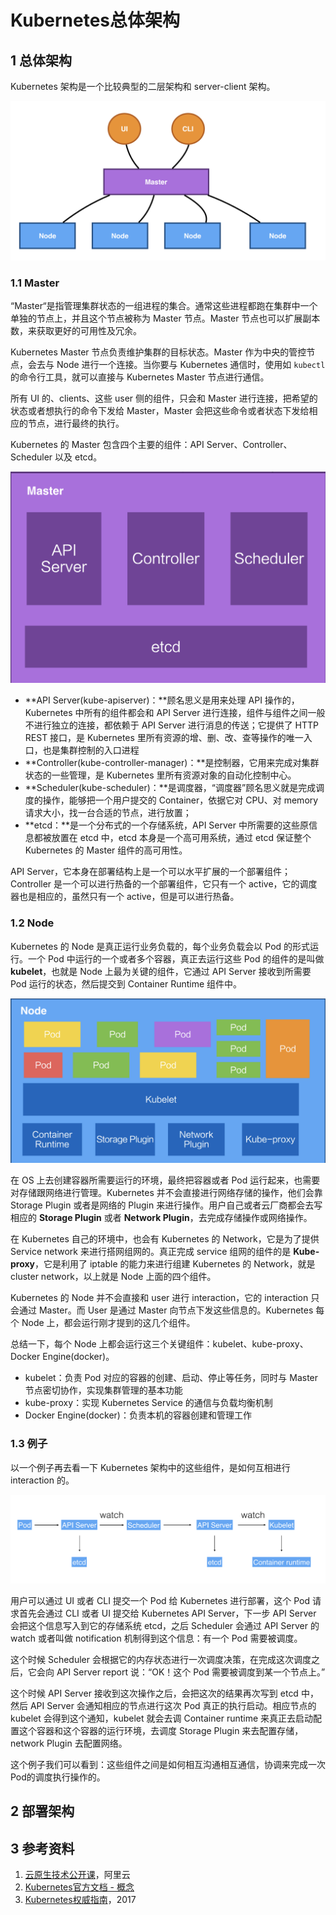 # Kubernetes总体架构

## 1 总体架构

Kubernetes 架构是一个比较典型的二层架构和 server-client 架构。

![](../../../.gitbook/assets/image%20%288%29.png)

### 1.1 Master

“Master“是指管理集群状态的一组进程的集合。通常这些进程都跑在集群中一个单独的节点上，并且这个节点被称为 Master 节点。Master 节点也可以扩展副本数，来获取更好的可用性及冗余。

Kubernetes Master 节点负责维护集群的目标状态。Master 作为中央的管控节点，会去与 Node 进行一个连接。当你要与 Kubernetes 通信时，使用如 `kubectl` 的命令行工具，就可以直接与 Kubernetes Master 节点进行通信。

所有 UI 的、clients、这些 user 侧的组件，只会和 Master 进行连接，把希望的状态或者想执行的命令下发给 Master，Master 会把这些命令或者状态下发给相应的节点，进行最终的执行。

Kubernetes 的 Master 包含四个主要的组件：API Server、Controller、Scheduler 以及 etcd。

![](../../../.gitbook/assets/image%20%283%29.png)



* **API Server\(kube-apiserver\)：**顾名思义是用来处理 API 操作的，Kubernetes 中所有的组件都会和 API Server 进行连接，组件与组件之间一般不进行独立的连接，都依赖于 API Server 进行消息的传送；它提供了 HTTP REST 接口，是 Kubernetes 里所有资源的增、删、改、查等操作的唯一入口，也是集群控制的入口进程
* **Controller\(kube-controller-manager\)：**是控制器，它用来完成对集群状态的一些管理，是 Kubernetes 里所有资源对象的自动化控制中心。
* **Scheduler\(kube-scheduler\)：**是调度器，“调度器”顾名思义就是完成调度的操作，能够把一个用户提交的 Container，依据它对 CPU、对 memory 请求大小，找一台合适的节点，进行放置；
* **etcd：**是一个分布式的一个存储系统，API Server 中所需要的这些原信息都被放置在 etcd 中，etcd 本身是一个高可用系统，通过 etcd 保证整个 Kubernetes 的 Master 组件的高可用性。

API Server，它本身在部署结构上是一个可以水平扩展的一个部署组件；Controller 是一个可以进行热备的一个部署组件，它只有一个 active，它的调度器也是相应的，虽然只有一个 active，但是可以进行热备。

### 1.2 Node

Kubernetes 的 Node 是真正运行业务负载的，每个业务负载会以 Pod 的形式运行。一个 Pod 中运行的一个或者多个容器，真正去运行这些 Pod 的组件的是叫做 **kubelet**，也就是 Node 上最为关键的组件，它通过 API Server 接收到所需要 Pod 运行的状态，然后提交到 Container Runtime 组件中。

![](../../../.gitbook/assets/image%20%284%29.png)

在 OS 上去创建容器所需要运行的环境，最终把容器或者 Pod 运行起来，也需要对存储跟网络进行管理。Kubernetes 并不会直接进行网络存储的操作，他们会靠 Storage Plugin 或者是网络的 Plugin 来进行操作。用户自己或者云厂商都会去写相应的 **Storage Plugin** 或者 **Network Plugin**，去完成存储操作或网络操作。

在 Kubernetes 自己的环境中，也会有 Kubernetes 的 Network，它是为了提供 Service network 来进行搭网组网的。真正完成 service 组网的组件的是 **Kube-proxy**，它是利用了 iptable 的能力来进行组建 Kubernetes 的 Network，就是 cluster network，以上就是 Node 上面的四个组件。

Kubernetes 的 Node 并不会直接和 user 进行 interaction，它的 interaction 只会通过 Master。而 User 是通过 Master 向节点下发这些信息的。Kubernetes 每个 Node 上，都会运行刚才提到的这几个组件。

总结一下，每个 Node 上都会运行这三个关键组件：kubelet、kube-proxy、Docker Engine\(docker\)。

* kubelet：负责 Pod 对应的容器的创建、启动、停止等任务，同时与 Master 节点密切协作，实现集群管理的基本功能
* kube-proxy：实现 Kubernetes Service 的通信与负载均衡机制
* Docker Engine\(docker\)：负责本机的容器创建和管理工作

### 1.3 例子

以一个例子再去看一下 Kubernetes 架构中的这些组件，是如何互相进行 interaction 的。

![](../../../.gitbook/assets/image%20%282%29.png)

用户可以通过 UI 或者 CLI 提交一个 Pod 给 Kubernetes 进行部署，这个 Pod 请求首先会通过 CLI 或者 UI 提交给 Kubernetes API Server，下一步 API Server 会把这个信息写入到它的存储系统 etcd，之后 Scheduler 会通过 API Server 的 watch 或者叫做 notification 机制得到这个信息：有一个 Pod 需要被调度。

这个时候 Scheduler 会根据它的内存状态进行一次调度决策，在完成这次调度之后，它会向 API Server report 说：“OK！这个 Pod 需要被调度到某一个节点上。”

这个时候 API Server 接收到这次操作之后，会把这次的结果再次写到 etcd 中，然后 API Server 会通知相应的节点进行这次 Pod 真正的执行启动。相应节点的 kubelet 会得到这个通知，kubelet 就会去调 Container runtime 来真正去启动配置这个容器和这个容器的运行环境，去调度 Storage Plugin 来去配置存储，network Plugin 去配置网络。

这个例子我们可以看到：这些组件之间是如何相互沟通相互通信，协调来完成一次Pod的调度执行操作的。

## 2 部署架构

## 3 参考资料

1. [云原生技术公开课](https://edu.aliyun.com/roadmap/cloudnative)，阿里云
2. [Kubernetes官方文档 - 概念](https://kubernetes.io/zh/docs/concepts/)
3. [Kubernetes权威指南](https://book.douban.com/subject/27112874/)，2017



